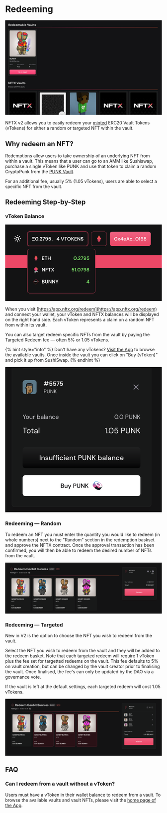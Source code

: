 # Redeeming

![](../.gitbook/assets/redeemable-vaults-nftx.jpg)

NFTX v2 allows you to easily redeem your [minted](minting.md) ERC20 Vault Tokens \(vTokens\) for either a random or targeted NFT within the vault.

## Why redeem an NFT?

Redemptions allow users to take ownership of an underlying NFT from within a vault. This means that a user can go to an AMM like Sushiswap, purchase a single vToken like PUNK and use that token to claim a random CryptoPunk from the [PUNK Vault](https://app.nftx.org/redeem/0x269616d549d7e8eaa82dfb17028d0b212d11232a/).

For an additional fee, usually 5% \(1.05 vTokens\), users are able to select a specific NFT from the vault.

## Redeeming Step-by-Step

### vToken Balance

![This shows that I have 4 BUNNY tokens which will allow me to claim back 4 random Genbit Bunnies from the Vault](../.gitbook/assets/image%20%2815%29.png)

When you visit [https://app.nftx.org/redeem](https://app.nftx.org/redeem) and connect your wallet, your vToken and NFTX balances will be displayed on the right hand side. Each vToken represents a claim on a random NFT from within its vault.

You can also target redeem specific NFTs from the vault by paying the Targeted Redeem fee — often 5% or 1.05 vTokens.

{% hint style="info" %}
Don't have any vTokens? [Visit the App](http://app.nftx.org) to browse the available vaults. Once inside the vault you can click on "Buy {vToken}" and pick it up from SushiSwap.
{% endhint %}

![](../.gitbook/assets/image%20%284%29.png)

### Redeeming — Random

To redeem an NFT you must enter the quantity you would like to redeem \(in whole numbers\) next to the "Random" section in the redemption baskset and approve the NFTX contract. Once the approval transaction has been confirmed, you will then be able to redeem the desired number of NFTs from the vault.

![Here I am redeeming 2 random Genbit Bunnies using 2 BUNNY tokens](../.gitbook/assets/image%20%2814%29.png)

### Redeeming — Targeted

New in V2 is the option to choose the NFT you wish to redeem from the vault.

Select the NFT you wish to redeem from the vault and they will be added to the redeem basket. Note that each targeted redeem will require 1 vToken plus the fee set for targetted redeems on the vault. This fee defaults to 5% on vault creation, but can be changed by the vault creator prior to finalising the vault. Once finalised, the fee's can only be updated by the DAO via a governance vote.

If the vault is left at the default settings, each targeted redeem will cost 1.05 vTokens.

![Three Bunnies are being targetted redeem for 3.15 vTokens](../.gitbook/assets/image%20%289%29.png)

## FAQ

### Can I redeem from a vault without a vToken?

Users must have a vToken in their wallet balance to redeem from a vault. To browse the available vaults and vault NFTs, please visit the [home page of the App](https://app.nftx.org).



